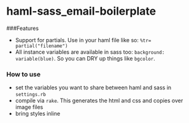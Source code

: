 haml-sass_email-boilerplate
===========================

###Features

* Support for partials. Use in your haml file like so: ```%tr= partial("filename")```
* All instance variables are available in sass too: ```background: variable(blue)```. So you can DRY up things like ```bgcolor```.

### How to use

* set the variables you want to share between haml and sass in ```settings.rb```
* compile via ```rake```. This generates the html and css and copies over image files
* bring styles inline
